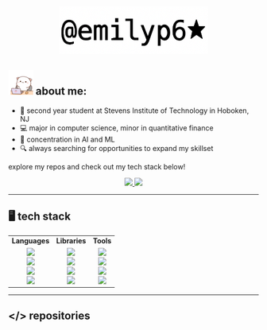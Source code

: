 <p align="center">
  <img src="https://github.com/emilyp6/emilyp6/blob/main/emilyp6.png" width="300"/>
</p>

## <img src="https://github.com/emilyp6/emilyp6/blob/main/cat.gif" width="50"/> about me:

- 🌱 second year student at Stevens Institute of Technology in Hoboken, NJ
- 💻 major in computer science, minor in quantitative finance
- 🧠 concentration in AI and ML
- 🔍 always searching for opportunities to expand my skillset

explore my repos and check out my tech stack below!

<p align="center">
  <a href="https://www.linkedin.com/in/emilyprasad" target="_blank">
    <img src="https://img.shields.io/badge/LINKEDIN-blue?logo=linkedin&logoColor=white&style=for-the-badge" />
  </a>
  <a href="mailto:emilyprasad4@gmail.com" target="_blank">
    <img src="https://img.shields.io/badge/GMAIL-red?logo=gmail&logoColor=white&style=for-the-badge" />
  </a>
</p>

---

## 🖥️ tech stack 

<div align="center">

<table>
  <tr>
    <td align="center"><strong>Languages</strong></td>
    <td align="center"><strong>Libraries</strong></td>
    <td align="center"><strong>Tools</strong></td>
  </tr>
  <tr>
    <td align="center">
      <img src="https://img.shields.io/badge/PYTHON-3670A0?style=for-the-badge&logo=python&logoColor=white" /><br>
      <img src="https://img.shields.io/badge/C-00599C?style=for-the-badge&logo=c&logoColor=white" /><br>
      <img src="https://img.shields.io/badge/C++-00599C?style=for-the-badge&logo=cplusplus&logoColor=white" /><br>
      <img src="https://img.shields.io/badge/JAVA-ED8B00?style=for-the-badge&logo=openjdk&logoColor=white" />
    </td>
    <td align="center">
      <img src="https://img.shields.io/badge/NUMPY-013243?style=for-the-badge&logo=numpy&logoColor=white" /><br>
      <img src="https://img.shields.io/badge/SCIKIT--LEARN-F7931E?style=for-the-badge&logo=scikit-learn&logoColor=white" /><br>
      <img src="https://img.shields.io/badge/JUPYTER-F37626?style=for-the-badge&logo=jupyter&logoColor=white" /><br>
      <img src="https://img.shields.io/badge/MATPLOTLIB-11557C?style=for-the-badge&logo=plotly&logoColor=white" />
    </td>
    <td align="center">
      <img src="https://img.shields.io/badge/VS CODE-007ACC?style=for-the-badge&logo=visualstudiocode&logoColor=white" /><br>
      <img src="https://img.shields.io/badge/INTELLIJ IDEA-000000?style=for-the-badge&logo=intellijidea&logoColor=white" /><br>
      <img src="https://img.shields.io/badge/ORACLE VM-FF0000?style=for-the-badge&logo=virtualbox&logoColor=white" /><br>
      <img src="https://img.shields.io/badge/PYTHON IDLE-3776AB?style=for-the-badge&logo=python&logoColor=white" />
    </td>
  </tr>
</table>

</div>

---

## </> repositories
